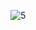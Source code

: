 ![5](https://user-images.githubusercontent.com/5735500/153656126-41ff9a44-58fa-4710-88b3-99806ea4deeb.png)

